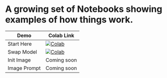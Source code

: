 # A growing set of Notebooks showing examples of how things work.

| Demo  | Colab Link |
| ------------- | ------------- |
| Start Here  |  [![Colab](https://colab.research.google.com/assets/colab-badge.svg)](https://colab.research.google.com/github/dribnet/clipit/blob/master/demos/Start_Here.ipynb)  |
| Swap Model  |  [![Colab](https://colab.research.google.com/assets/colab-badge.svg)](https://colab.research.google.com/github/dribnet/clipit/blob/master/demos/Swap_Model.ipynb)  |
| Init Image  | Coming soon  |
| Image Prompt  | Coming soon  |
